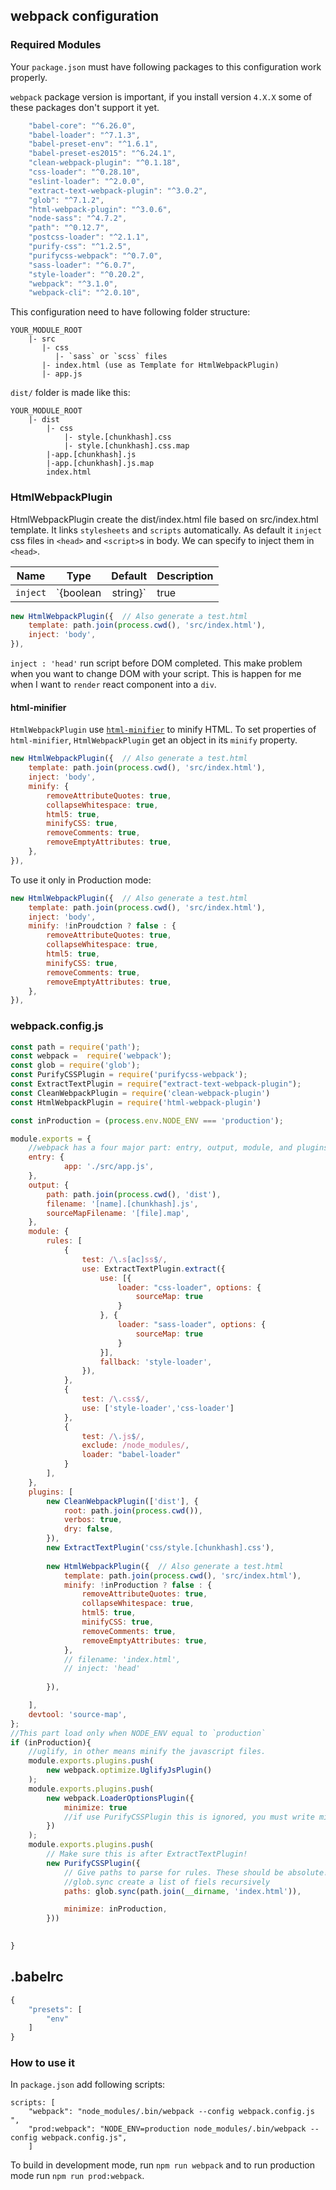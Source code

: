 ## webpack configuration

### Required Modules
Your `package.json` must have following packages to this configuration work properly. 

`webpack` package version is important, if you install version `4.X.X` some of these packages don't support it yet.
```js
    "babel-core": "^6.26.0",
    "babel-loader": "^7.1.3",
    "babel-preset-env": "^1.6.1",
    "babel-preset-es2015": "^6.24.1",
    "clean-webpack-plugin": "^0.1.18",
    "css-loader": "^0.28.10",
    "eslint-loader": "^2.0.0",
    "extract-text-webpack-plugin": "^3.0.2",
    "glob": "^7.1.2",
    "html-webpack-plugin": "^3.0.6",
    "node-sass": "^4.7.2",
    "path": "^0.12.7",
    "postcss-loader": "^2.1.1",
    "purify-css": "^1.2.5",
    "purifycss-webpack": "^0.7.0",
    "sass-loader": "^6.0.7",
    "style-loader": "^0.20.2",
    "webpack": "^3.1.0",
    "webpack-cli": "^2.0.10",
```
This configuration need to have following folder structure:
```
YOUR_MODULE_ROOT
    |- src
       |- css
          |- `sass` or `scss` files
       |- index.html (use as Template for HtmlWebpackPlugin)
       |- app.js
```

`dist/` folder is made like this:
```
YOUR_MODULE_ROOT
    |- dist
        |- css
            |- style.[chunkhash].css
            |- style.[chunkhash].css.map
        |-app.[chunkhash].js
        |-app.[chunkhash].js.map
        index.html
```

### HtmlWebpackPlugin
HtmlWebpackPlugin create the dist/index.html file based on src/index.html template. It links `stylesheets` and `scripts` automatically. As default it `inject` css files in `<head>` and `<script>`s in body. We can specify to inject them in `<head>`.

| Name | Type | Default | Description|
|:--:|:--:|:-----:|:----------|
| `inject` | `{boolean|string}` | true | `true || 'head' || 'body' || false` Inject all assets into the given template or templateContent. When passing true or 'body' all javascript resources will be placed at the bottom of the body element. 'head' will place the scripts in the head element|

```js
new HtmlWebpackPlugin({  // Also generate a test.html
    template: path.join(process.cwd(), 'src/index.html'),
    inject: 'body',
}),
```

`inject : 'head'` run script before DOM completed. This make problem when you want to change DOM with your script. This is happen for me when I want to `render` react component into a `div`.
#### html-minifier
`HtmlWebpackPlugin` use [`html-minifier`](https://github.com/kangax/html-minifier) to minify HTML. To set properties of `html-minifier`, `HtmlWebpackPlugin` get an object in its `minify` property.

```js
new HtmlWebpackPlugin({  // Also generate a test.html
    template: path.join(process.cwd(), 'src/index.html'),
    inject: 'body',
    minify: {
        removeAttributeQuotes: true,
        collapseWhitespace: true,
        html5: true,
        minifyCSS: true,
        removeComments: true,
        removeEmptyAttributes: true,
    },
}),
```
To use it only in Production mode:

```js
new HtmlWebpackPlugin({  // Also generate a test.html
    template: path.join(process.cwd(), 'src/index.html'),
    inject: 'body',
    minify: !inProudction ? false : {
        removeAttributeQuotes: true,
        collapseWhitespace: true,
        html5: true,
        minifyCSS: true,
        removeComments: true,
        removeEmptyAttributes: true,
    },
}),
```

### webpack.config.js
```js
const path = require('path');
const webpack =  require('webpack');
const glob = require('glob');
const PurifyCSSPlugin = require('purifycss-webpack');
const ExtractTextPlugin = require("extract-text-webpack-plugin");
const CleanWebpackPlugin = require('clean-webpack-plugin')
const HtmlWebpackPlugin = require('html-webpack-plugin')

const inProduction = (process.env.NODE_ENV === 'production');

module.exports = {
    //webpack has a four major part: entry, output, module, and plugins
    entry: {
            app: './src/app.js', 
    },
    output: {
        path: path.join(process.cwd(), 'dist'),
        filename: '[name].[chunkhash].js',
        sourceMapFilename: '[file].map',
    },
    module: {
        rules: [
            {
                test: /\.s[ac]ss$/,
                use: ExtractTextPlugin.extract({
                    use: [{
                        loader: "css-loader", options: {
                            sourceMap: true
                        }
                    }, {
                        loader: "sass-loader", options: {
                            sourceMap: true
                        }
                    }],
                    fallback: 'style-loader',
                }),
            },
            {
                test: /\.css$/,
                use: ['style-loader','css-loader']
            },
            { 
                test: /\.js$/, 
                exclude: /node_modules/, 
                loader: "babel-loader" 
            }
        ],
    },
    plugins: [
        new CleanWebpackPlugin(['dist'], {
            root: path.join(process.cwd()),
            verbos: true,
            dry: false,
        }),
        new ExtractTextPlugin('css/style.[chunkhash].css'),
        
        new HtmlWebpackPlugin({  // Also generate a test.html
            template: path.join(process.cwd(), 'src/index.html'),
            minify: !inProduction ? false : {
                removeAttributeQuotes: true,
                collapseWhitespace: true,
                html5: true,
                minifyCSS: true,
                removeComments: true,
                removeEmptyAttributes: true,
            },
            // filename: 'index.html',
            // inject: 'head'
            
        }),

    ],
    devtool: 'source-map',
};
//This part load only when NODE_ENV equal to `production`
if (inProduction){
    //uglify, in other means minify the javascript files.
    module.exports.plugins.push(
        new webpack.optimize.UglifyJsPlugin()
    );
    module.exports.plugins.push(
        new webpack.LoaderOptionsPlugin({
            minimize: true
            //if use PurifyCSSPlugin this is ignored, you must write minimize: true after `paths`
        })
    );
    module.exports.plugins.push(
        // Make sure this is after ExtractTextPlugin!
        new PurifyCSSPlugin({
            // Give paths to parse for rules. These should be absolute!
            //glob.sync create a list of fiels recursively
            paths: glob.sync(path.join(__dirname, 'index.html')),

            minimize: inProduction,
        }))
    

}
```
## .babelrc
```js
{
    "presets": [
        "env"
    ]
}
```
### How to use it
In `package.json` add following scripts:
```
scripts: [
    "webpack": "node_modules/.bin/webpack --config webpack.config.js ",
    "prod:webpack": "NODE_ENV=production node_modules/.bin/webpack --config webpack.config.js",
    ]
```
To build in development mode, run `npm run webpack` and to run production mode run `npm run prod:webpack`.


